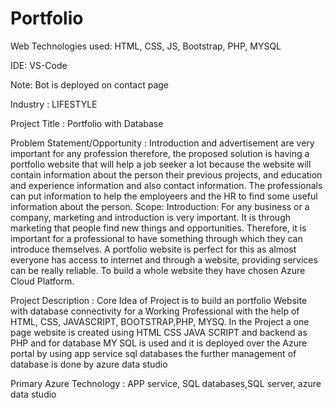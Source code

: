 # Portfolio
Web Technologies used: HTML, CSS, JS, Bootstrap, PHP, MYSQL

IDE: VS-Code

Note: Bot is deployed on contact page

Industry : LIFESTYLE

Project Title : Portfolio with Database

Problem Statement/Opportunity :
Introduction and advertisement are very important for any profession therefore, the proposed solution is having a portfolio website that will help a job seeker a lot because the website will contain information about the person their previous projects, and education and experience information and also contact information. The professionals can put information to help the employeers and the HR  to find some useful information about the person. Scope: Introduction: For any business or a company, marketing and introduction is very important. It is through marketing that people find new things and opportunities. Therefore, it is important for a professional to have something through which they can introduce themselves. A portfolio website is perfect for this as almost everyone has access to internet and through a website, providing services can be really reliable.  To build a whole website they have chosen Azure Cloud Platform. 



Project Description :
Core Idea of Project is to build an portfolio  Website with database connectivity for a Working Professional with the help of HTML, CSS, JAVASCRIPT, BOOTSTRAP,PHP, MYSQ. 
In the Project a one page website is created using HTML CSS JAVA SCRIPT and backend as PHP and for database MY SQL is used and it is deployed over the Azure portal by using app service sql databases the further management of database is done by azure data studio 

Primary Azure Technology :
APP service, SQL databases,SQL server, azure data studio


